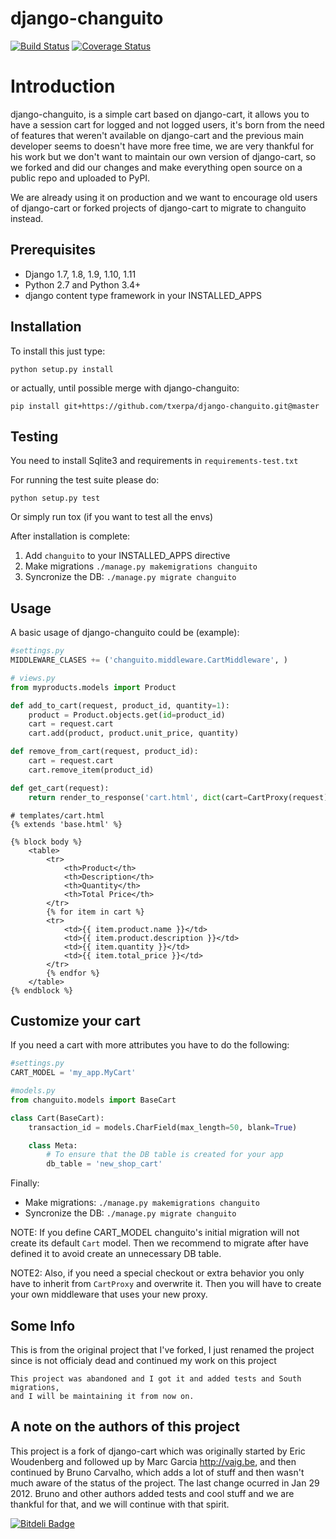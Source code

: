 django-changuito
=================

[![Build Status](https://travis-ci.org/angvp/django-changuito.png)](https://travis-ci.org/angvp/django-changuito)
[![Coverage Status](https://coveralls.io/repos/angvp/django-changuito/badge.svg?branch=master&service=github)](https://coveralls.io/github/angvp/django-changuito?branch=master)


# Introduction

django-changuito, is a simple cart based on django-cart, it allows you to have
a session cart for logged and not logged users, it's born from the need of features
that weren't available on django-cart and the previous main developer seems to
doesn't have more free time, we are very thankful for his work but we don't
want to maintain our own version of django-cart, so we forked and did our changes
and make everything open source on a public repo and uploaded to PyPI.

We are already using it on production and we want to encourage old users
of django-cart or forked projects of django-cart to migrate to changuito instead.

## Prerequisites

- Django 1.7, 1.8, 1.9, 1.10, 1.11
- Python 2.7 and Python 3.4+
- django content type framework in your INSTALLED_APPS

## Installation

To install this just type:

```
python setup.py install
```

or actually, until possible merge with django-changuito:

```
pip install git+https://github.com/txerpa/django-changuito.git@master
```

## Testing

You need to install Sqlite3 and requirements in `requirements-test.txt`

For running the test suite please do:

```
python setup.py test 
```

Or simply run tox (if you want to test all the envs)

After installation is complete:

1. Add `changuito` to your INSTALLED_APPS directive
3. Make migrations `./manage.py makemigrations changuito`
2. Syncronize the DB: `./manage.py migrate changuito`

## Usage

A basic usage of django-changuito could be (example):

```python
#settings.py
MIDDLEWARE_CLASES += ('changuito.middleware.CartMiddleware', )
```


```python
# views.py
from myproducts.models import Product

def add_to_cart(request, product_id, quantity=1):
    product = Product.objects.get(id=product_id)
    cart = request.cart 
    cart.add(product, product.unit_price, quantity)

def remove_from_cart(request, product_id):
    cart = request.cart 
    cart.remove_item(product_id)

def get_cart(request):
    return render_to_response('cart.html', dict(cart=CartProxy(request)))
```

```django
# templates/cart.html
{% extends 'base.html' %}

{% block body %}
    <table>
        <tr>
            <th>Product</th>
            <th>Description</th>
            <th>Quantity</th>
            <th>Total Price</th>
        </tr>
        {% for item in cart %}
        <tr>
            <td>{{ item.product.name }}</td>
            <td>{{ item.product.description }}</td>
            <td>{{ item.quantity }}</td>
            <td>{{ item.total_price }}</td>
        </tr>
        {% endfor %}
    </table>
{% endblock %}
```

## Customize your cart

If you need a cart with more attributes you have to do the following:

```python
#settings.py
CART_MODEL = 'my_app.MyCart'
```

```python
#models.py
from changuito.models import BaseCart

class Cart(BaseCart):
    transaction_id = models.CharField(max_length=50, blank=True)

    class Meta:
        # To ensure that the DB table is created for your app
        db_table = 'new_shop_cart'
```

Finally:
- Make migrations: `./manage.py makemigrations changuito`
- Syncronize the DB: `./manage.py migrate changuito`

NOTE: If you define CART_MODEL changuito's initial migration will not create its default `Cart` model.
Then we recommend to migrate after have defined it to avoid create an unnecessary DB table.

NOTE2: Also, if you need a special checkout or extra behavior you only have to inherit from `CartProxy`
and overwrite it. Then you will have to create your own middleware that uses your new proxy.


## Some Info

This is from the original project that I've forked, I just renamed the project since
is not officialy dead and continued my work on this project

```
This project was abandoned and I got it and added tests and South migrations, 
and I will be maintaining it from now on. 
```

## A note on the authors of this project

This project is a fork of django-cart which was originally started by Eric Woudenberg and followed up by Marc Garcia <http://vaig.be>, and then continued by Bruno Carvalho, which adds a lot of stuff and then wasn't much aware of the status of the project.
The last change ocurred in Jan 29 2012. Bruno and other authors added tests and cool stuff and we are thankful for that, and we will continue with that spirit.


[![Bitdeli Badge](https://d2weczhvl823v0.cloudfront.net/angvp/django-changuito/trend.png)](https://bitdeli.com/free "Bitdeli Badge")
